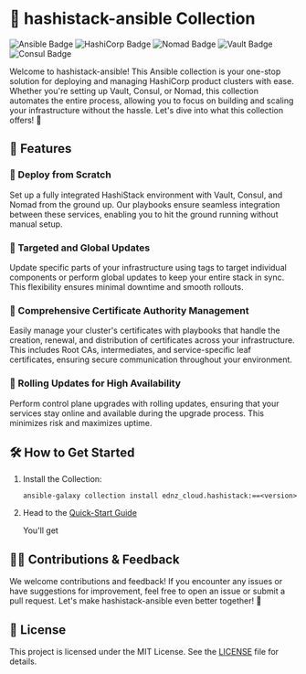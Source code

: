 # 🚀 hashistack-ansible Collection

![Ansible Badge](https://img.shields.io/badge/Ansible-E00?logo=ansible&logoColor=fff&style=for-the-badge)
![HashiCorp Badge](https://img.shields.io/badge/HashiCorp-000?logo=hashicorp&logoColor=fff&style=for-the-badge)
![Nomad Badge](https://img.shields.io/badge/Nomad-00CA8E?logo=nomad&logoColor=fff&style=for-the-badge)
![Vault Badge](https://img.shields.io/badge/Vault-FFEC6E?logo=vault&logoColor=000&style=for-the-badge)
![Consul Badge](https://img.shields.io/badge/Consul-F24C53?logo=consul&logoColor=fff&style=for-the-badge)

Welcome to hashistack-ansible! This Ansible collection is your one-stop solution for deploying and managing HashiCorp product clusters with ease. Whether you're setting up Vault, Consul, or Nomad, this collection automates the entire process, allowing you to focus on building and scaling your infrastructure without the hassle. Let's dive into what this collection offers! 🌟

## 🎯 Features

### 🔧 Deploy from Scratch

Set up a fully integrated HashiStack environment with Vault, Consul, and Nomad from the ground up. Our playbooks ensure seamless integration between these services, enabling you to hit the ground running without manual setup.

### 🎯 Targeted and Global Updates

Update specific parts of your infrastructure using tags to target individual components or perform global updates to keep your entire stack in sync. This flexibility ensures minimal downtime and smooth rollouts.


### 🔐 Comprehensive Certificate Authority Management

Easily manage your cluster's certificates with playbooks that handle the creation, renewal, and distribution of certificates across your infrastructure. This includes Root CAs, intermediates, and service-specific leaf certificates, ensuring secure communication throughout your environment.

### 🔄 Rolling Updates for High Availability

Perform control plane upgrades with rolling updates, ensuring that your services stay online and available during the upgrade process. This minimizes risk and maximizes uptime.

## 🛠️ How to Get Started

1. Install the Collection:

    ```shell
    ansible-galaxy collection install ednz_cloud.hashistack:==<version>
    ```

2. Head to the [Quick-Start Guide](https://git.ednz.fr/ansible-collections/hashistack/wiki/quick_start)

    You'll get

## 🧑‍💻 Contributions & Feedback

We welcome contributions and feedback! If you encounter any issues or have suggestions for improvement, feel free to open an issue or submit a pull request. Let's make hashistack-ansible even better together! 🤝

## 📄 License

This project is licensed under the MIT License. See the [LICENSE](LICENSE) file for details.
